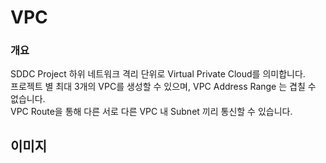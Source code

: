 # VPC

### 개요

SDDC Project 하위 네트워크 격리 단위로 Virtual Private Cloud를 의미합니다. \
프로젝트 별 최대 3개의 VPC를 생성할 수 있으며, VPC Address Range 는 겹칠 수 없습니다.\
VPC Route을 통해 다른 서로 다른 VPC 내 Subnet 끼리 통신할 수 있습니다.

## 이미지

<figure><img src="../../.gitbook/assets/스크린샷 2023-01-11 오후 4.33.49.png" alt=""><figcaption></figcaption></figure>
